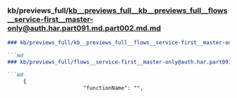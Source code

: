 ### kb/previews_full/kb__previews_full__kb__previews_full__flows__service-first__master-only@auth.har.part091.md.part002.md.md

```md
### kb/previews_full/kb__previews_full__flows__service-first__master-only@auth.har.part091.md.part002.md

```md
### kb/previews_full/flows__service-first__master-only@auth.har.part091.md (part 002)

```md
     {
                        "functionName": "",
              
```

```

```

```

